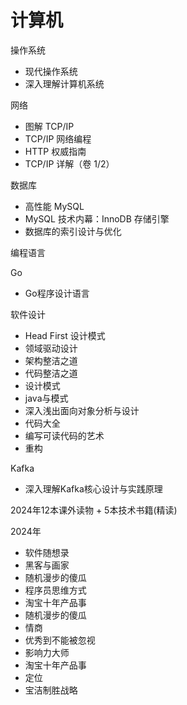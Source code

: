 # 计算机

操作系统

- 现代操作系统
- 深入理解计算机系统

网络

- 图解 TCP/IP
- TCP/IP 网络编程
- HTTP 权威指南
- TCP/IP 详解（卷 1/2）

数据库

- 高性能 MySQL
- MySQL 技术内幕：InnoDB 存储引擎
- 数据库的索引设计与优化 

编程语言

Go

- Go程序设计语言

软件设计

- Head First 设计模式 
- 领域驱动设计
- 架构整洁之道
- 代码整洁之道
- 设计模式
- java与模式
- 深入浅出面向对象分析与设计
- 代码大全
- 编写可读代码的艺术
- 重构

Kafka

- 深入理解Kafka核心设计与实践原理 





2024年12本课外读物 + 5本技术书籍(精读)



2024年

- 软件随想录
- 黑客与画家
- 随机漫步的傻瓜
- 程序员思维方式
- 淘宝十年产品事
- 随机漫步的傻瓜
- 情商
- 优秀到不能被忽视
- 影响力大师
- 淘宝十年产品事
- 定位
- 宝洁制胜战略